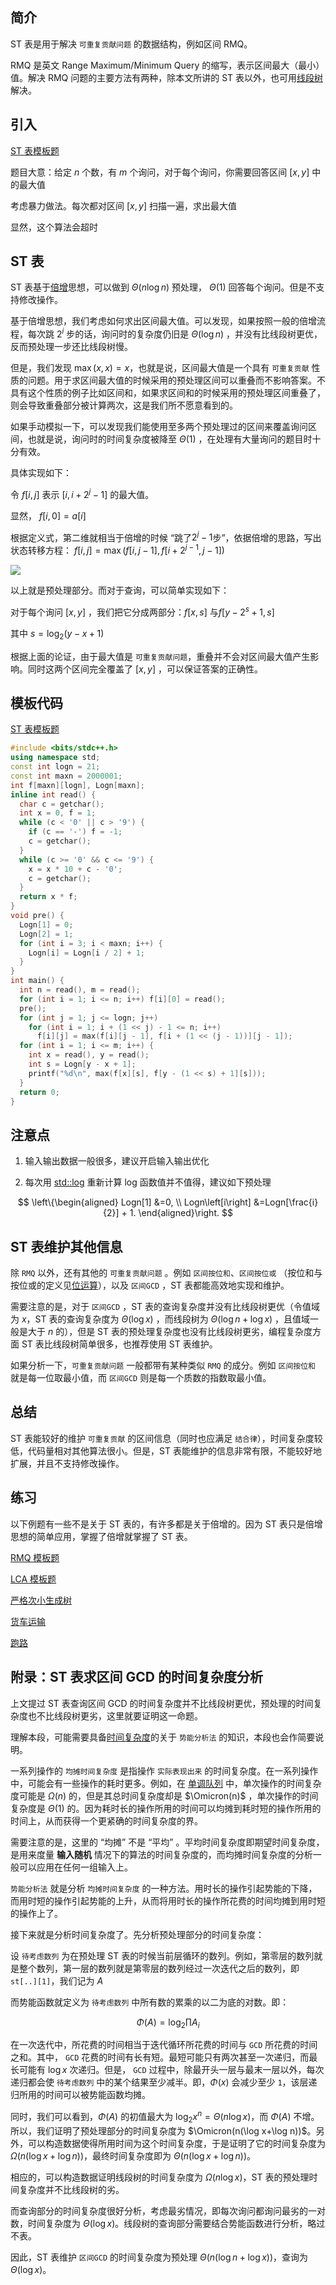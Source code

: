 ## 简介

ST 表是用于解决 `可重复贡献问题` 的数据结构，例如区间 RMQ。

RMQ 是英文 Range Maximum/Minimum Query 的缩写，表示区间最大（最小）值。解决 RMQ 问题的主要方法有两种，除本文所讲的 ST 表以外，也可用[线段树]( https://oi-wiki.org/ds/seg/ )解决。

## 引入

 [ST 表模板题](https://www.luogu.org/problemnew/show/P3865) 

题目大意：给定 $n$ 个数，有 $m$ 个询问，对于每个询问，你需要回答区间 $[x,y]$ 中的最大值

考虑暴力做法。每次都对区间 $[x,y]$ 扫描一遍，求出最大值

显然，这个算法会超时

## ST 表

ST 表基于[倍增]( https://oi-wiki.org/basic/binary-acc/ )思想，可以做到 $\Theta(n\log n)$ 预处理， $\Theta(1)$ 回答每个询问。但是不支持修改操作。

基于倍增思想，我们考虑如何求出区间最大值。可以发现，如果按照一般的倍增流程，每次跳 $2^i$ 步的话，询问时的复杂度仍旧是 $\Theta(\log n)$ ，并没有比线段树更优，反而预处理一步还比线段树慢。

但是，我们发现 $\max(x,x)=x$，也就是说，区间最大值是一个具有 `可重复贡献` 性质的问题。用于求区间最大值的时候采用的预处理区间可以重叠而不影响答案。不具有这个性质的例子比如区间和，如果求区间和的时候采用的预处理区间重叠了，则会导致重叠部分被计算两次，这是我们所不愿意看到的。

如果手动模拟一下，可以发现我们能使用至多两个预处理过的区间来覆盖询问区间，也就是说，询问时的时间复杂度被降至 $\Theta(1)$ ，在处理有大量询问的题目时十分有效。

具体实现如下：

令 $f[i,j]$ 表示 $[i,i+2^j-1]$ 的最大值。

显然， $f[i,0]=a[i]$ 

根据定义式，第二维就相当于倍增的时候 “跳了$2^j-1$步”，依据倍增的思路，写出状态转移方程： $f[i,j]=\max(f[i,j-1],f[i+2^{j-1},j-1])$  

![](./images/st1.png)

以上就是预处理部分。而对于查询，可以简单实现如下：

对于每个询问 $[x,y]$ ，我们把它分成两部分：$f[x,s]$ 与$f[y-2^s+1,s]$ 

其中 $s=\log_2{(y-x+1)}$ 

根据上面的论证，由于最大值是 `可重复贡献问题`，重叠并不会对区间最大值产生影响。同时这两个区间完全覆盖了 $[x,y]$ ，可以保证答案的正确性。

## 模板代码

 [ST 表模板题](https://www.luogu.org/problemnew/show/P3865) 

```cpp
#include <bits/stdc++.h>
using namespace std;
const int logn = 21;
const int maxn = 2000001;
int f[maxn][logn], Logn[maxn];
inline int read() {
  char c = getchar();
  int x = 0, f = 1;
  while (c < '0' || c > '9') {
    if (c == '-') f = -1;
    c = getchar();
  }
  while (c >= '0' && c <= '9') {
    x = x * 10 + c - '0';
    c = getchar();
  }
  return x * f;
}
void pre() {
  Logn[1] = 0;
  Logn[2] = 1;
  for (int i = 3; i < maxn; i++) {
    Logn[i] = Logn[i / 2] + 1;
  }
}
int main() {
  int n = read(), m = read();
  for (int i = 1; i <= n; i++) f[i][0] = read();
  pre();
  for (int j = 1; j <= logn; j++)
    for (int i = 1; i + (1 << j) - 1 <= n; i++)
      f[i][j] = max(f[i][j - 1], f[i + (1 << (j - 1))][j - 1]);
  for (int i = 1; i <= m; i++) {
    int x = read(), y = read();
    int s = Logn[y - x + 1];
    printf("%d\n", max(f[x][s], f[y - (1 << s) + 1][s]));
  }
  return 0;
}
```

## 注意点

1.  输入输出数据一般很多，建议开启输入输出优化

2.  每次用 [std::log](https://en.cppreference.com/w/cpp/numeric/math/log) 重新计算 log 函数值并不值得，建议如下预处理

$$
\left\{\begin{aligned}
Logn[1] &=0, \\
Logn\left[i\right] &=Logn[\frac{i}{2}] + 1.
\end{aligned}\right.
$$

## ST 表维护其他信息

除 `RMQ` 以外，还有其他的 `可重复贡献问题` 。例如 `区间按位和`、`区间按位或` （按位和与按位或的定义见[位运算]( https://oi-wiki.org/math/bit/ )），以及 `区间GCD` ，ST 表都能高效地实现和维护。

需要注意的是，对于 `区间GCD` ，ST 表的查询复杂度并没有比线段树更优（令值域为 $x$，ST 表的查询复杂度为 $\Theta(\log x)$ ，而线段树为 $\Theta(\log n+\log x)$ ，且值域一般是大于 $n$ 的），但是 ST 表的预处理复杂度也没有比线段树更劣，编程复杂度方面 ST 表比线段树简单很多，也推荐使用 ST 表维护。

如果分析一下，`可重复贡献问题` 一般都带有某种类似 `RMQ` 的成分。例如 `区间按位和` 就是每一位取最小值，而 `区间GCD` 则是每一个质数的指数取最小值。

## 总结

ST 表能较好的维护 `可重复贡献` 的区间信息（同时也应满足 `结合律`），时间复杂度较低，代码量相对其他算法很小。但是，ST 表能维护的信息非常有限，不能较好地扩展，并且不支持修改操作。

## 练习

以下例题有一些不是关于 ST 表的，有许多都是关于倍增的。因为 ST 表只是倍增思想的简单应用，掌握了倍增就掌握了 ST 表。

 [RMQ 模板题](https://www.luogu.org/problemnew/show/P3865) 

 [LCA 模板题](https://www.luogu.org/problemnew/show/P3379) 

 [严格次小生成树](https://www.luogu.org/problemnew/show/P4180) 

 [货车运输](https://loj.ac/problem/2610) 

 [跑路](https://www.luogu.org/problemnew/show/P1613) 

## 附录：ST 表求区间 GCD 的时间复杂度分析

上文提过 ST 表查询区间 GCD 的时间复杂度并不比线段树更优，预处理的时间复杂度也不比线段树更劣，这里就要证明这一命题。

理解本段，可能需要具备[时间复杂度]( https://oi-wiki.org/misc/complexity/ )的关于 `势能分析法` 的知识，本段也会作简要说明。

一系列操作的 `均摊时间复杂度` 是指操作 `实际表现出来` 的时间复杂度。在一系列操作中，可能会有一些操作的耗时更多。例如，在 [单调队列]( https://oi-wiki.org/ds/monotonous-queue/ ) 中，单次操作的时间复杂度可能是 $\Omega(n)$ 的，但是其总时间复杂度却是 $\Omicron(n)$ ，单次操作的时间复杂度是 $\Theta(1)$ 的。因为耗时长的操作所用的时间可以均摊到耗时短的操作所用的时间上，从而获得一个更紧确的时间复杂度的界。

需要注意的是，这里的 “均摊” 不是 “平均” 。平均时间复杂度即期望时间复杂度，是用来度量 **输入随机** 情况下的算法的时间复杂度的，而均摊时间复杂度的分析一般可以应用在任何一组输入上。

`势能分析法` 就是分析 `均摊时间复杂度` 的一种方法。用时长的操作引起势能的下降，而用时短的操作引起势能的上升，从而将用时长的操作所花费的时间均摊到用时短的操作上了。

接下来就是分析时间复杂度了。先分析预处理部分的时间复杂度：

设 `待考虑数列` 为在预处理 ST 表的时候当前层循环的数列。例如，第零层的数列就是整个数列，第一层的数列就是第零层的数列经过一次迭代之后的数列，即`st[..][1]`，我们记为 $A$

而势能函数就定义为 `待考虑数列` 中所有数的累乘的以二为底的对数。即：

$$\Phi(A)=\log_2 \prod\limits A_i$$

在一次迭代中，所花费的时间相当于迭代循环所花费的时间与 `GCD` 所花费的时间之和。其中， `GCD` 花费的时间有长有短。最短可能只有两次甚至一次递归，而最长可能有 $\log x$ 次递归。但是， `GCD` 过程中，除最开头一层与最末一层以外，每次递归都会使 `待考虑数列` 中的某个结果至少减半。即，$\Phi(x)$ 会减少至少 `1`，该层递归所用的时间可以被势能函数均摊。

同时，我们可以看到，$\Phi(A)$ 的初值最大为 $\log_2 x^n=\Theta(n\log x)$，而 $\Phi(A)$ 不增。所以，我们证明了预处理部分的时间复杂度为 $\Omicron(n(\log x+\log n))$。另外，可以构造数据使得所用时间为这个时间复杂度，于是证明了它的时间复杂度为 $\Omega(n(\log x+\log n))$，最终时间复杂度即为 $\Theta(n(\log x+\log n))$。

相应的，可以构造数据证明线段树的时间复杂度为 $\Omega(n\log x)$，ST 表的预处理时间复杂度并不比线段树的劣。

而查询部分的时间复杂度很好分析，考虑最劣情况，即每次询问都询问最劣的一对数，时间复杂度为 $\Theta(\log x)$。线段树的查询部分需要结合势能函数进行分析，略过不表。

因此，ST 表维护 `区间GCD` 的时间复杂度为预处理 $\Theta(n(\log n+\log x))$，查询为 $\Theta(\log x)$。
